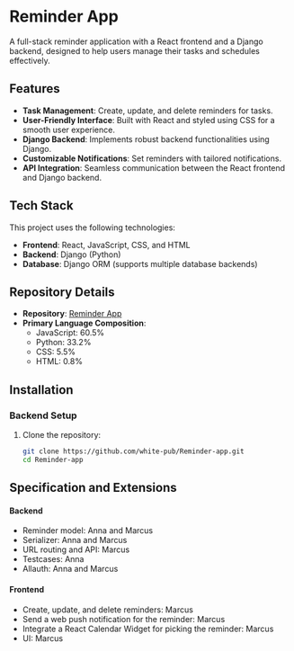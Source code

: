 # Reminder App

A full-stack reminder application with a React frontend and a Django backend, designed to help users manage their tasks and schedules effectively.

## Features

- **Task Management**: Create, update, and delete reminders for tasks.
- **User-Friendly Interface**: Built with React and styled using CSS for a smooth user experience.
- **Django Backend**: Implements robust backend functionalities using Django.
- **Customizable Notifications**: Set reminders with tailored notifications.
- **API Integration**: Seamless communication between the React frontend and Django backend.

## Tech Stack

This project uses the following technologies:

- **Frontend**: React, JavaScript, CSS, and HTML
- **Backend**: Django (Python)
- **Database**: Django ORM (supports multiple database backends)

## Repository Details

- **Repository**: [Reminder App](https://github.com/white-pub/Reminder-app)
- **Primary Language Composition**:
  - JavaScript: 60.5%
  - Python: 33.2%
  - CSS: 5.5%
  - HTML: 0.8%

## Installation

### Backend Setup

1. Clone the repository:
   ```bash
   git clone https://github.com/white-pub/Reminder-app.git
   cd Reminder-app

## Specification and Extensions

#### Backend
- Reminder model: Anna and Marcus
- Serializer: Anna and Marcus
- URL routing and API: Marcus
- Testcases: Anna
- Allauth: Anna and Marcus

#### Frontend
- Create, update, and delete reminders: Marcus
- Send a web push notification for the reminder: Marcus
- Integrate a React Calendar Widget for picking the reminder: Marcus
- UI: Marcus
